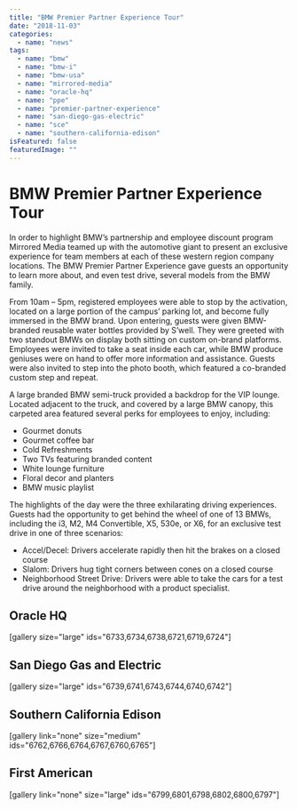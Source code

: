 ```yaml
---
title: "BMW Premier Partner Experience Tour"
date: "2018-11-03"
categories: 
  - name: "news"
tags: 
  - name: "bmw"
  - name: "bmw-i"
  - name: "bmw-usa"
  - name: "mirrored-media"
  - name: "oracle-hq"
  - name: "ppe"
  - name: "premier-partner-experience"
  - name: "san-diego-gas-electric"
  - name: "sce"
  - name: "southern-california-edison"
isFeatured: false
featuredImage: ""
---
```


# BMW Premier Partner Experience Tour

In order to highlight BMW’s partnership and employee discount program Mirrored Media teamed up with the automotive giant to present an exclusive experience for team members at each of these western region company locations. The BMW Premier Partner Experience gave guests an opportunity to learn more about, and even test drive, several models from the BMW family.

From 10am – 5pm, registered employees were able to stop by the activation, located on a large portion of the campus’ parking lot, and become fully immersed in the BMW brand. Upon entering, guests were given BMW-branded reusable water bottles provided by S’well. They were greeted with two standout BMWs on display both sitting on custom on-brand platforms. Employees were invited to take a seat inside each car, while BMW produce geniuses were on hand to offer more information and assistance. Guests were also invited to step into the photo booth, which featured a co-branded custom step and repeat.

A large branded BMW semi-truck provided a backdrop for the VIP lounge. Located adjacent to the truck, and covered by a large BMW canopy, this carpeted area featured several perks for employees to enjoy, including:

- Gourmet donuts
- Gourmet coffee bar
- Cold Refreshments
- Two TVs featuring branded content
- White lounge furniture
- Floral decor and planters
- BMW music playlist

The highlights of the day were the three exhilarating driving experiences. Guests had the opportunity to get behind the wheel of one of 13 BMWs, including the i3, M2, M4 Convertible, X5, 530e, or X6, for an exclusive test drive in one of three scenarios:

- Accel/Decel: Drivers accelerate rapidly then hit the brakes on a closed course
- Slalom: Drivers hug tight corners between cones on a closed course
- Neighborhood Street Drive: Drivers were able to take the cars for a test drive around the neighborhood with a product specialist.

## **Oracle HQ**

\[gallery size="large" ids="6733,6734,6738,6721,6719,6724"\]

## **San Diego Gas and Electric**

\[gallery size="large" ids="6739,6741,6743,6744,6740,6742"\]

## **Southern California Edison**

\[gallery link="none" size="medium" ids="6762,6766,6764,6767,6760,6765"\]

## **First American**

\[gallery link="none" size="large" ids="6799,6801,6798,6802,6800,6797"\]
